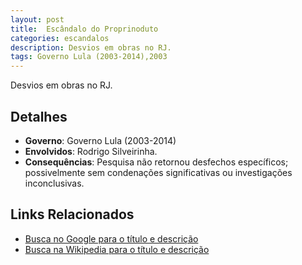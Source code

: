 ```yaml
---
layout: post
title:  Escândalo do Proprinoduto
categories: escandalos
description: Desvios em obras no RJ.
tags: Governo Lula (2003-2014),2003
---
```


Desvios em obras no RJ.

## Detalhes
- **Governo**: Governo Lula (2003-2014)
- **Envolvidos**: Rodrigo Silveirinha.
- **Consequências**: Pesquisa não retornou desfechos específicos; possivelmente sem condenações significativas ou investigações inconclusivas.

## Links Relacionados
- [Busca no Google para o título e descrição](https://www.google.com/search?q=Esc%C3%A2ndalo%20do%20Proprinoduto%20Desvios%20em%20obras%20no%20RJ.%20Governo%20Lula%20%282003-2014%29)
- [Busca na Wikipedia para o título e descrição](https://en.wikipedia.org/w/index.php?search=Esc%C3%A2ndalo%20do%20Proprinoduto%20Desvios%20em%20obras%20no%20RJ.%20Governo%20Lula%20%282003-2014%29)
